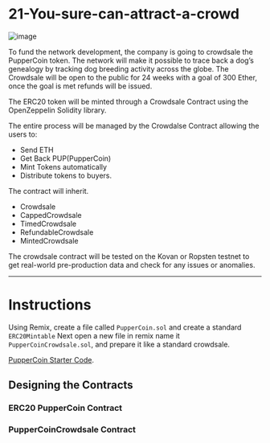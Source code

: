 # 21-You-sure-can-attract-a-crowd

![image](https://user-images.githubusercontent.com/70820754/110693550-cc787c80-81a4-11eb-9499-397eb2590a62.png)

To fund the network development, the company is going to crowdsale the PupperCoin token. The network will make it possible to trace back a dog’s genealogy by tracking dog breeding activity across the globe.  The Crowdsale will be open to the public for 24 weeks with a goal of 300 Ether, once the goal is met refunds will be issued. 

The ERC20 token will be minted through a Crowdsale Contract using the OpenZeppelin Solidity library.

The entire process will be managed by the Crowdalse Contract allowing the users to:
  * Send ETH
  * Get Back PUP(PupperCoin)
  * Mint Tokens automatically
  * Distribute tokens to buyers.
 
The contract will inherit. 
  * Crowdsale
  * CappedCrowdsale
  * TimedCrowdsale 
  * RefundableCrowdsale
  * MintedCrowdsale
  
The crowdsale contract will be tested on the Kovan or Ropsten testnet to get real-world pre-production data and check for any issues or anomalies.

---
# Instructions

Using Remix, create a file called `PupperCoin.sol` and create a standard `ERC20Mintable` Next open a new file in remix name it `PupperCoinCrowdsale.sol`, and prepare it like a standard crowdsale.

[PupperCoin Starter Code](https://github.com/kary2003/21-You-sure-can-attract-a-crowd/blob/main/PupperCoin.sol).

## Designing the Contracts

### ERC20 PupperCoin Contract

### PupperCoinCrowdsale Contract





